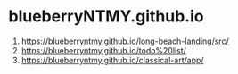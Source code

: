 # blueberryNTMY.github.io

1. https://blueberryntmy.github.io/long-beach-landing/src/
2. https://blueberryntmy.github.io/todo%20list/
3. https://blueberryntmy.github.io/classical-art/app/

